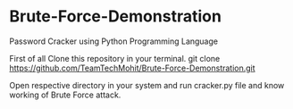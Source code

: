 # Brute-Force-Demonstration
Password Cracker using Python Programming Language

First of all Clone this repository in your terminal.
git clone https://github.com/TeamTechMohit/Brute-Force-Demonstration.git

Open respective directory in your system and run cracker.py file and know working of Brute Force attack.
